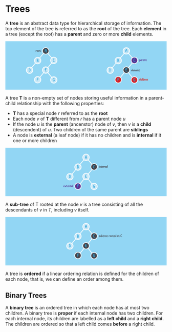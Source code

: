 # Trees

A **tree** is an abstract data type for hierarchical storage of information. The top element of the tree is referred to as the **root** of the tree. Each **element** in a tree (except the root) has a **parent** and zero or more **child** elements.

![Roots, Parents and Children](assets/root-parent-child.png)

A tree **T** is a non-empty set of nodes storing useful information in a parent-child relationship with the following properties:
- **T** has a special node *r* referred to as the **root**
- Each node *v* of **T** different from *r* has a parent node *u*
- If the node *u* is the **parent** (ancenstor) node of *v*, then *v* is a **child** (descendent) of *u*. Two children of the same parent are **siblings**
- A node is **external** (a leaf node) if it has no children and is **internal** if it one or more children

![Internal and External](assets/internal-external-wide.png)

A **sub-tree** of T rooted at the node *v* is a tree consisting of all the descendants of *v* in *T*, including *v* itself.

![Subtree](assets/subtree-wide.png)

A tree is **ordered** if a linear ordering relation is defined for the children of each node, that is, we can define an order among them.

## Binary Trees
A **binary tree** is an ordered tree in which each node has at most two children. A binary tree is **proper** if each internal node has two children. For each internal node, its children are labelled as a **left child** and a **right child**. The children are ordered so that a left child comes **before** a right child.